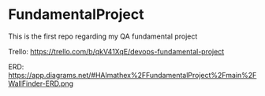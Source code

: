 # FundamentalProject
This is the first repo regarding my QA fundamental project

Trello: https://trello.com/b/qkV41XqE/devops-fundamental-project

ERD: https://app.diagrams.net/#HAlmathex%2FFundamentalProject%2Fmain%2FWallFinder-ERD.png
